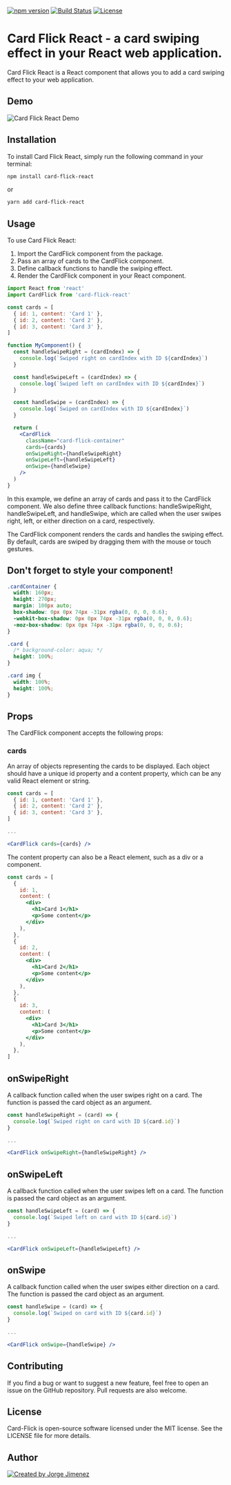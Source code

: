 <!-- [![npm version](https://badge.fury.io/js/card-flick-react.svg)](https://badge.fury.io/js/card-flick-react) -->
<!-- [![Build Status](https://travis-ci.org/jorgejimenezdev/card-flick-react.svg?branch=master)](https://travis-ci.org/jorgejimenezdev/card-flick-react) -->
<!-- [![Coverage Status](https://coveralls.io/repos/github/jorgejimenezdev/card-flick-react/badge.svg?branch=master)](https://coveralls.io/github/jorgejimenezdev -->

[![npm version](https://img.shields.io/npm/v/card-flick-react.svg)](https://www.npmjs.com/package/card-flick-react)
[![Build Status](https://github.com/jorgejimenezQ/card-flick/actions/workflows/test.yml/badge.svg)](https://github.com/jorgejimenezQ/card-flick/actions/workflows/test.yml)
[![License](https://img.shields.io/badge/license-MIT-blue.svg)](./LICENSE)

# Card Flick React - a card swiping effect in your React web application.

Card Flick React is a React component that allows you to add a card swiping effect to your web application.

<!-- The gif displaying the card effect -->

## Demo

![Card Flick React Demo](./demo.gif)

## Installation

To install Card Flick React, simply run the following command in your terminal:

```bash
npm install card-flick-react
```

or

```bash
yarn add card-flick-react
```

## Usage

To use Card Flick React:

1. Import the CardFlick component from the package.
2. Pass an array of cards to the CardFlick component.
3. Define callback functions to handle the swiping effect.
4. Render the CardFlick component in your React component.

```jsx
import React from 'react'
import CardFlick from 'card-flick-react'

const cards = [
  { id: 1, content: 'Card 1' },
  { id: 2, content: 'Card 2' },
  { id: 3, content: 'Card 3' },
]

function MyComponent() {
  const handleSwipeRight = (cardIndex) => {
    console.log(`Swiped right on cardIndex with ID ${cardIndex}`)
  }

  const handleSwipeLeft = (cardIndex) => {
    console.log(`Swiped left on cardIndex with ID ${cardIndex}`)
  }

  const handleSwipe = (cardIndex) => {
    console.log(`Swiped on cardIndex with ID ${cardIndex}`)
  }

  return (
    <CardFlick
      className="card-flick-container"
      cards={cards}
      onSwipeRight={handleSwipeRight}
      onSwipeLeft={handleSwipeLeft}
      onSwipe={handleSwipe}
    />
  )
}
```

In this example, we define an array of cards and pass it to the CardFlick component. We also define three callback functions: handleSwipeRight, handleSwipeLeft, and handleSwipe, which are called when the user swipes right, left, or either direction on a card, respectively.

The CardFlick component renders the cards and handles the swiping effect. By default, cards are swiped by dragging them with the mouse or touch gestures.

## Don't forget to style your component!

```css
.cardContainer {
  width: 160px;
  height: 270px;
  margin: 100px auto;
  box-shadow: 0px 0px 74px -31px rgba(0, 0, 0, 0.6);
  -webkit-box-shadow: 0px 0px 74px -31px rgba(0, 0, 0, 0.6);
  -moz-box-shadow: 0px 0px 74px -31px rgba(0, 0, 0, 0.6);
}

.card {
  /* background-color: aqua; */
  height: 100%;
}

.card img {
  width: 100%;
  height: 100%;
}
```

## Props

The CardFlick component accepts the following props:

### cards

An array of objects representing the cards to be displayed. Each object should have a unique id property and a content property, which can be any valid React element or string.

```jsx
const cards = [
  { id: 1, content: 'Card 1' },
  { id: 2, content: 'Card 2' },
  { id: 3, content: 'Card 3' },
]

...

<CardFlick cards={cards} />
```

The content property can also be a React element, such as a div or a component.

```jsx
const cards = [
  {
    id: 1,
    content: (
      <div>
        <h1>Card 1</h1>
        <p>Some content</p>
      </div>
    ),
  },
  {
    id: 2,
    content: (
      <div>
        <h1>Card 2</h1>
        <p>Some content</p>
      </div>
    ),
  },
  {
    id: 3,
    content: (
      <div>
        <h1>Card 3</h1>
        <p>Some content</p>
      </div>
    ),
  },
]
```

## onSwipeRight

A callback function called when the user swipes right on a card. The function is passed the card object as an argument.

```jsx
const handleSwipeRight = (card) => {
  console.log(`Swiped right on card with ID ${card.id}`)
}

...

<CardFlick onSwipeRight={handleSwipeRight} />
```

## onSwipeLeft

A callback function called when the user swipes left on a card. The function is passed the card object as an argument.

```jsx
const handleSwipeLeft = (card) => {
  console.log(`Swiped left on card with ID ${card.id}`)
}

...

<CardFlick onSwipeLeft={handleSwipeLeft} />
```

## onSwipe

A callback function called when the user swipes either direction on a card. The function is passed the card object as an argument.

```jsx
const handleSwipe = (card) => {
  console.log(`Swiped on card with ID ${card.id}`)
}

...

<CardFlick onSwipe={handleSwipe} />
```

## Contributing

If you find a bug or want to suggest a new feature, feel free to open an issue on the GitHub repository. Pull requests are also welcome.

## License

Card-Flick is open-source software licensed under the MIT license. See the LICENSE file for more details.

## Author

[![Created by Jorge Jimenez](https://img.shields.io/badge/created%20by-Jorge%20Jimenez-blue.svg)](https://jorgejimenezq.github.io.)

<!-- [![LinkedIn](https://img.shields.io/badge/LinkedIn-Jorge%20Jimenez-blue.svg)](https://www.linkedin.com/in/jorgejimenezq/) -->

<!-- [![Twitter](https://img.shields.io/badge/Twitter-jorgejimenezQ-blue.svg)](https://twitter.com/jorgejimenezQ) -->
